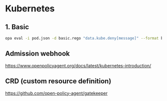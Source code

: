 # Kubernetes

## 1. Basic

```bash
opa eval -i pod.json -d basic.rego "data.kube.deny[message]" --format bindings
```

## Admission webhook

https://www.openpolicyagent.org/docs/latest/kubernetes-introduction/

## CRD (custom resource definition)

https://github.com/open-policy-agent/gatekeeper